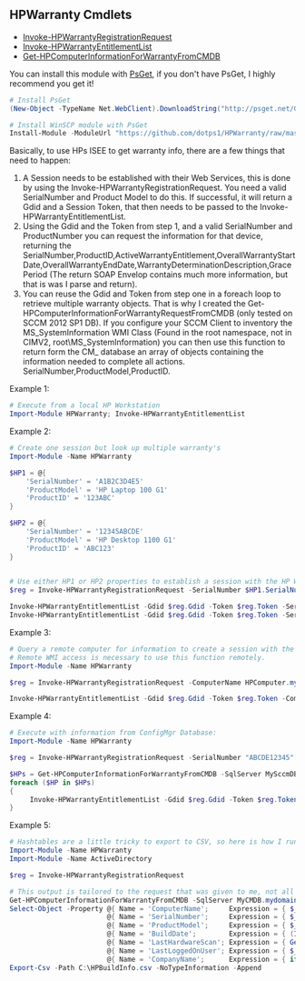 ## HPWarranty Cmdlets

* [Invoke-HPWarrantyRegistrationRequest](https://github.com/dotps1/HPWarranty/wiki/Invoke-HPWarrantyRegistrationRequest)
* [Invoke-HPWarrantyEntitlementList](https://github.com/dotps1/HPWarranty/wiki/Invoke-HPWarrantyEntitlementList)
* [Get-HPComputerInformationForWarrantyFromCMDB](https://github.com/dotps1/HPWarranty/wiki/Get-HPComputerInformationForWarrantyFromCMDB)

You can install this module with [PsGet](http://psget.net/), if you don't have PsGet, I highly recommend you get it!
```PowerShell
# Install PsGet
(New-Object -TypeName Net.WebClient).DownloadString("http://psget.net/GetPsGet.ps1") | Invoke-Expression
```

```PowerShell
# Install WinSCP module with PsGet
Install-Module -ModuleUrl "https://github.com/dotps1/HPWarranty/raw/master/HPWarranty.zip" -ModuleName HPWarranty -Type ZIP
```

Basically, to use HPs ISEE to get warranty info, there are a few things that need to happen:

1.  A Session needs to be established with their Web Services, this is done by using the Invoke-HPWarrantyRegistrationRequest.  You need a valid SerialNumber and Product Model to do this.  If successful, it will return a Gdid and a Session Token, that then needs to be passed to the Invoke-HPWarrantyEntitlementList.
2.  Using the Gdid and the Token from step 1, and a valid SerialNumber and ProductNumber you can request the information for that device, returning the SerialNumber,ProductID,ActiveWarrantyEntitlement,OverallWarrantyStartDate,OverallWarrantyEndDate,WarrantyDeterminationDescription,GracePeriod (The return SOAP Envelop contains much more information, but that is was I parse and return).
3.  You can reuse the Gdid and Token from step one in a foreach loop to retrieve multiple warranty objects.  That is why I created the Get-HPComputerInformationForWarrantyRequestFromCMDB (only tested on SCCM 2012 SP1 DB).  If you configure your SCCM Client to inventory the MS_SystemInformation WMI Class (Found in the root namespace, not in CIMV2, root\MS_SystemInformation) you can then use this function to return form the CM_<SiteCode> database an array of objects containing the information needed to complete all actions.  SerialNumber,ProductModel,ProductID.


Example 1:
```PowerShell
# Execute from a local HP Workstation
Import-Module HPWarranty; Invoke-HPWarrantyEntitlementList
```

Example 2:
```PowerShell
# Create one session but look up multiple warranty's
Import-Module -Name HPWarranty

$HP1 = @{
	'SerialNumber' = 'A1B2C3D4E5'
	'ProductModel' = 'HP Laptop 100 G1'
	'ProductID' = '123ABC'
}

$HP2 = @{
	'SerialNumber' = '12345ABCDE'
	'ProductModel' = 'HP Desktop 1100 G1'
	'ProductID' = 'ABC123'
}

	
# Use either HP1 or HP2 properties to establish a session with the HP Web Services.
$reg = Invoke-HPWarrantyRegistrationRequest -SerialNumber $HP1.SerialNumber -ProductModel $HP1.ProductModel

Invoke-HPWarrantyEntitlementList -Gdid $reg.Gdid -Token $reg.Token -SerialNumber $HP1.SerialNumber -ProductID $HP1.ProductID
Invoke-HPWarrantyEntitlementList -Gdid $reg.Gdid -Token $reg.Token -SerialNumber $HP2.SerialNumber -ProductID $HP2.ProductID
```

Example 3:
```PowerShell
# Query a remote computer for information to create a session with the the HP Web Services.
# Remote WMI access is necessary to use this function remotely.
Import-Module -Name HPWarranty

$reg = Invoke-HPWarrantyRegistrationRequest -ComputerName HPComputer.mydomain.org

Invoke-HPWarrantyEntitlementList -Gdid $reg.Gdid -Token $reg.Token -ComputerName HPComputer.mydomain.org
```

Example 4:
```PowerShell
# Execute with information from ConfigMgr Database:
Import-Module -Name HPWarranty

$reg = Invoke-HPWarrantyRegistrationRequest -SerialNumber "ABCDE12345" -ProductModel "HP ProBook 645 G1"

$HPs = Get-HPComputerInformationForWarrantyFromCMDB -SqlServer MySccmDBServer -Database CM_MS1 -IntergratedSecurity
foreach ($HP in $HPs)
{
	 Invoke-HPWarrantyEntitlementList -Gdid $reg.Gdid -Token $reg.Token -SerialNumber $HP.SerialNumber -ProductID $HP.ProductID
}
```
	
Example 5:
```PowerShell
# Hashtables are a little tricky to export to CSV, so here is how I run my build date report:
Import-Module -Name HPWarranty
Import-Module -Name ActiveDirectory

$reg = Invoke-HPWarrantyRegistrationRequest

# This output is tailored to the request that was given to me, not all of these values maybe necessary to return.
Get-HPComputerInformationForWarrantyFromCMDB -SqlServer MyCMDB.mydomain.org -Database CM_MS1 -IntergratedSecurity |
Select-Object -Property @{ Name = 'ComputerName';     Expression = { $_.ComputerName } }, 
						@{ Name = 'SerialNumber';     Expression = { $_.SerialNumber } }, 
						@{ Name = 'ProductModel';     Expression = { $_.ProductModel } }, 
						@{ Name = 'BuildDate';        Expression = { (Invoke-HPWarrantyEntitlementList -Gdid $reg.Gdid -Token $reg.Token -SerialNumber $_.SerialNumber -ProductID $_.ProductID).OverallWarrantyStartDate } },
						@{ Name = 'LastHardwareScan'; Expression = { Get-Date (Get-Date $_.LastHardwareScan).ToShortDateString() -Format 'yyyy-MM-dd' } },
						@{ Name = 'LastLoggedOnUser'; Expression = { $_.Username } },
						@{ Name = 'CompanyName';      Expression = { if ($_.Username -ne $null){ (Get-ADUser -Identity $_.Username.ToString().Trim('MYDOMAIN\') -Properties Company).Company } } } |
Export-Csv -Path C:\HPBuildInfo.csv -NoTypeInformation -Append 
```